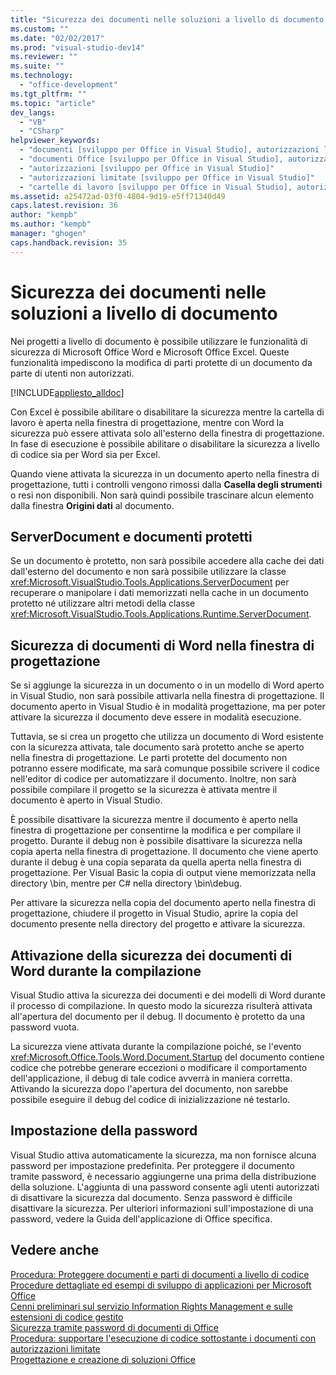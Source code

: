 ```yaml
---
title: "Sicurezza dei documenti nelle soluzioni a livello di documento | Microsoft Docs"
ms.custom: ""
ms.date: "02/02/2017"
ms.prod: "visual-studio-dev14"
ms.reviewer: ""
ms.suite: ""
ms.technology: 
  - "office-development"
ms.tgt_pltfrm: ""
ms.topic: "article"
dev_langs: 
  - "VB"
  - "CSharp"
helpviewer_keywords: 
  - "documenti [sviluppo per Office in Visual Studio], autorizzazioni limitate"
  - "documenti Office [sviluppo per Office in Visual Studio], autorizzazioni limitate"
  - "autorizzazioni [sviluppo per Office in Visual Studio]"
  - "autorizzazioni limitate [sviluppo per Office in Visual Studio]"
  - "cartelle di lavoro [sviluppo per Office in Visual Studio], autorizzazioni limitate"
ms.assetid: a25472ad-03f0-4804-9d19-e5ff71340d49
caps.latest.revision: 36
author: "kempb"
ms.author: "kempb"
manager: "ghogen"
caps.handback.revision: 35
---
```

# Sicurezza dei documenti nelle soluzioni a livello di documento
  Nei progetti a livello di documento è possibile utilizzare le funzionalità di sicurezza di Microsoft Office Word e Microsoft Office Excel.  Queste funzionalità impediscono la modifica di parti protette di un documento da parte di utenti non autorizzati.  
  
 [!INCLUDE[appliesto_alldoc](../vsto/includes/appliesto-alldoc-md.md)]  
  
 Con Excel è possibile abilitare o disabilitare la sicurezza mentre la cartella di lavoro è aperta nella finestra di progettazione,   mentre con Word la sicurezza può essere attivata solo all'esterno della finestra di progettazione.  In fase di esecuzione è possibile abilitare o disabilitare la sicurezza a livello di codice sia per Word sia per Excel.  
  
 Quando viene attivata la sicurezza in un documento aperto nella finestra di progettazione, tutti i controlli vengono rimossi dalla **Casella degli strumenti** o resi non disponibili. Non sarà quindi possibile trascinare alcun elemento dalla finestra **Origini dati** al documento.  
  
## ServerDocument e documenti protetti  
 Se un documento è protetto, non sarà possibile accedere alla cache dei dati dall'esterno del documento  e non sarà possibile utilizzare la classe <xref:Microsoft.VisualStudio.Tools.Applications.ServerDocument> per recuperare o manipolare i dati memorizzati nella cache in un documento protetto né utilizzare altri metodi della classe <xref:Microsoft.VisualStudio.Tools.Applications.Runtime.ServerDocument>.  
  
## Sicurezza di documenti di Word nella finestra di progettazione  
 Se si aggiunge la sicurezza in un documento o in un modello di Word aperto in Visual Studio, non sarà possibile attivarla nella finestra di progettazione.  Il documento aperto in Visual Studio è in modalità progettazione, ma per poter attivare la sicurezza il documento deve essere in modalità esecuzione.  
  
 Tuttavia, se si crea un progetto che utilizza un documento di Word esistente con la sicurezza attivata, tale documento sarà protetto anche se aperto nella finestra di progettazione.  Le parti protette del documento non potranno essere modificate, ma sarà comunque possibile scrivere il codice nell'editor di codice per automatizzare il documento.  Inoltre, non sarà possibile compilare il progetto se la sicurezza è attivata mentre il documento è aperto in Visual Studio.  
  
 È possibile disattivare la sicurezza mentre il documento è aperto nella finestra di progettazione per consentirne la modifica e per compilare il progetto.  Durante il debug non è possibile disattivare la sicurezza nella copia aperta nella finestra di progettazione. Il documento che viene aperto durante il debug è una copia separata da quella aperta nella finestra di progettazione. Per Visual Basic la copia di output viene memorizzata nella directory \\bin, mentre per C\# nella directory \\bin\\debug.  
  
 Per attivare la sicurezza nella copia del documento aperto nella finestra di progettazione, chiudere il progetto in Visual Studio, aprire la copia del documento presente nella directory del progetto e attivare la sicurezza.  
  
## Attivazione della sicurezza dei documenti di Word durante la compilazione  
 Visual Studio attiva la sicurezza dei documenti e dei modelli di Word durante il processo di compilazione. In questo modo la sicurezza risulterà attivata all'apertura del documento per il debug.  Il documento è protetto da una password vuota.  
  
 La sicurezza viene attivata durante la compilazione poiché, se l'evento <xref:Microsoft.Office.Tools.Word.Document.Startup> del documento contiene codice che potrebbe generare eccezioni o modificare il comportamento dell'applicazione, il debug di tale codice avverrà in maniera corretta.  Attivando la sicurezza dopo l'apertura del documento, non sarebbe possibile eseguire il debug del codice di inizializzazione né testarlo.  
  
## Impostazione della password  
 Visual Studio attiva automaticamente la sicurezza, ma non fornisce alcuna password per impostazione predefinita.  Per proteggere il documento tramite password, è necessario aggiungerne una prima della distribuzione della soluzione.  L'aggiunta di una password consente agli utenti autorizzati di disattivare la sicurezza dal documento. Senza password è difficile disattivare la sicurezza.  Per ulteriori informazioni sull'impostazione di una password, vedere la Guida dell'applicazione di Office specifica.  
  
## Vedere anche  
 [Procedura: Proteggere documenti e parti di documenti a livello di codice](../vsto/how-to-programmatically-protect-documents-and-parts-of-documents.md)   
 [Procedure dettagliate ed esempi di sviluppo di applicazioni per Microsoft Office](../vsto/office-development-samples-and-walkthroughs.md)   
 [Cenni preliminari sul servizio Information Rights Management e sulle estensioni di codice gestito](../vsto/information-rights-management-and-managed-code-extensions-overview.md)   
 [Sicurezza tramite password di documenti di Office](../vsto/password-protection-on-office-documents.md)   
 [Procedura: supportare l'esecuzione di codice sottostante i documenti con autorizzazioni limitate](../vsto/how-to-permit-code-to-run-behind-documents-with-restricted-permissions.md)   
 [Progettazione e creazione di soluzioni Office](../vsto/designing-and-creating-office-solutions.md)  
  
  